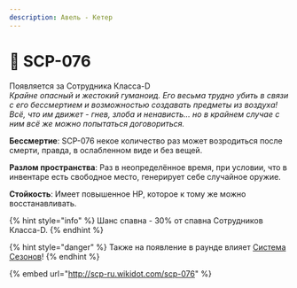 ```yaml
---
description: Авель - Кетер
---
```


# 🧛 SCP-076

Появляется за Сотрудника Класса-D\
_Крайне опасный и жестокий гуманоид. Его весьма трудно убить в связи с его бессмертием и возможностью создавать предметы из воздуха! Всё, что им движет - гнев, злоба и ненависть... но в крайнем случае с ним всё же можно попытаться договориться._

**Бессмертие**: SCP-076 некое количество раз может возродиться после смерти, правда, в ослабленном виде и без вещей.

**Разлом пространства**: Раз в неопределённое время, при условии, что в инвентаре есть свободное место, генерирует себе случайное оружие.

**Стойкость**: Имеет повышенное HP, которое к тому же можно восстанавливать.

{% hint style="info" %}
Шанс спавна - 30% от спавна Сотрудников Класса-D.
{% endhint %}

{% hint style="danger" %}
Также на появление в раунде влияет [Система Сезонов](../server-systems/seasons-system.md)!
{% endhint %}

{% embed url="http://scp-ru.wikidot.com/scp-076" %}
